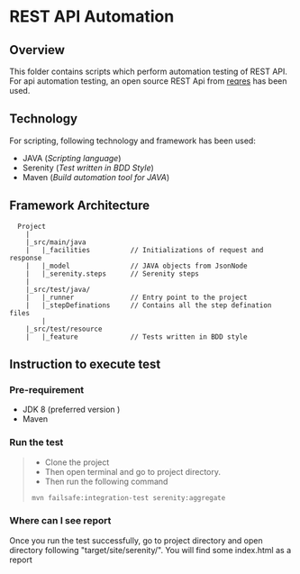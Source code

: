 # REST API Automation

## Overview
This folder contains scripts which perform automation testing of REST API. For api automation testing, an open source REST Api from [reqres](https://reqres.in/) has been used.

## Technology
For scripting, following technology and framework has been used:
* JAVA  (_Scripting language_)
* Serenity  (_Test written in BDD Style_)
* Maven  (_Build automation tool for JAVA_)

## Framework Architecture
		
	  Project
		|
		|_src/main/java
		|	|_facilities          // Initializations of request and response
		|	|_model               // JAVA objects from JsonNode
		|	|_serenity.steps      // Serenity steps
		|		
		|_src/test/java/
		|	|_runner              // Entry point to the project
		|	|_stepDefinations     // Contains all the step defination files   
            |	
		|_src/test/resource
		|	|_feature             // Tests written in BDD style
  
  

## Instruction to execute test

### Pre-requirement
* JDK 8 (preferred version )
* Maven

### Run the test
>* Clone the project
>* Then open terminal and go to project directory. 
>* Then run the following command
>```sh
>mvn failsafe:integration-test serenity:aggregate
>```

### Where can I see report
Once you run the test successfully, go to project directory and open directory following "target/site/serenity/". You will find some index.html as a report